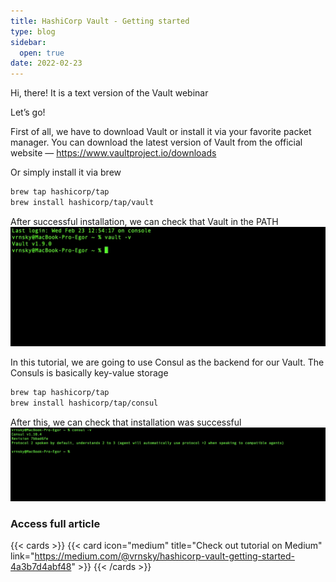 ```yaml
---
title: HashiCorp Vault - Getting started
type: blog
sidebar:
  open: true
date: 2022-02-23
---
```


Hi, there! It is a text version of the Vault webinar

Let’s go!

First of all, we have to download Vault or install it via your favorite packet manager. You can download the latest version of Vault from the official website — https://www.vaultproject.io/downloads

Or simply install it via brew
```bash
brew tap hashicorp/tap
brew install hashicorp/tap/vault
```

After successful installation, we can check that Vault in the PATH
![PATH image](hashicorp-1.png)

In this tutorial, we are going to use Consul as the backend for our Vault. The Consuls is basically key-value storage

```bash
brew tap hashicorp/tap
brew install hashicorp/tap/consul
```

After this, we can check that installation was successful
![Consul Working](consul-1.png)

### Access full article
{{< cards >}}
{{< card icon="medium" title="Check out tutorial on Medium" link="https://medium.com/@vrnsky/hashicorp-vault-getting-started-4a3b7d4abf48" >}}
{{< /cards >}}